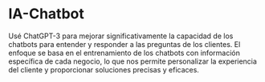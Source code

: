 # IA-Chatbot
Usé ChatGPT-3 para mejorar significativamente la capacidad de los chatbots para entender y responder a las preguntas de los clientes. El enfoque se basa en el entrenamiento de los chatbots con información específica de cada negocio, lo que nos permite personalizar la experiencia del cliente y proporcionar soluciones precisas y eficaces.

